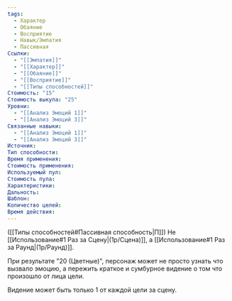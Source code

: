 ```yaml
---
tags:
  - Характер
  - Обаяние
  - Восприятие
  - Навык/Эмпатия
  - Пассивная
Ссылки:
  - "[[Эмпатия]]"
  - "[[Характер]]"
  - "[[Обаяние]]"
  - "[[Восприятие]]"
  - "[[Типы способностей]]"
Стоимость: "15"
Стоимость выкупа: "25"
Уровни:
  - "[[Анализ Эмоций 1]]"
  - "[[Анализ Эмоций 3]]"
Связанные навыки:
  - "[[Анализ Эмоций 1]]"
  - "[[Анализ Эмоций 3]]"
Источник:
Тип способности:
Время применения:
Стоимость применения:
Используемый пул:
Стоимость пула:
Характеристики:
Дальность:
Шаблон:
Количество целей:
Время действия:
---
```

([[Типы способностей#Пассивная способность|П]]) Не [[Использование#1 Раз за Сцену|(1р/Сцена)]], а [[Использование#1 Раз за Раунд|(1р/Раунд)]].

При результате "20 (Цветные)", персонаж может не просто узнать что вызвало эмоцию, а пережить краткое и сумбурное видение о том что произошло от лица цели. 

Видение может быть только 1 от каждой цели за сцену. 